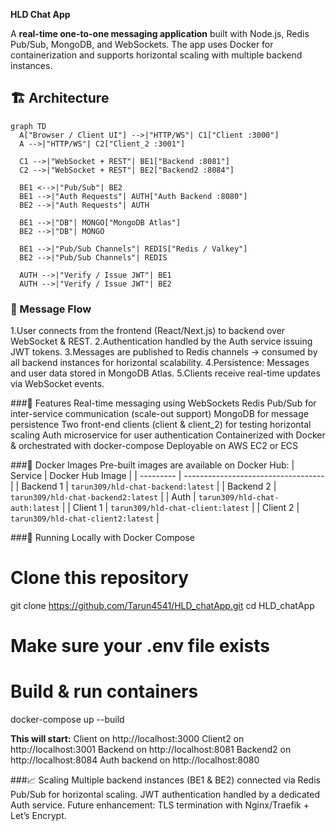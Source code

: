 **HLD Chat App**

A **real-time one-to-one messaging application** built with Node.js, Redis Pub/Sub, MongoDB, and WebSockets.
The app uses Docker for containerization and supports horizontal scaling with multiple backend instances.

## 🏗 Architecture

```mermaid
graph TD
  A["Browser / Client UI"] -->|"HTTP/WS"| C1["Client :3000"]
  A -->|"HTTP/WS"| C2["Client_2 :3001"]

  C1 -->|"WebSocket + REST"| BE1["Backend :8081"]
  C2 -->|"WebSocket + REST"| BE2["Backend2 :8084"]

  BE1 <-->|"Pub/Sub"| BE2
  BE1 -->|"Auth Requests"| AUTH["Auth Backend :8080"]
  BE2 -->|"Auth Requests"| AUTH

  BE1 -->|"DB"| MONGO["MongoDB Atlas"]
  BE2 -->|"DB"| MONGO

  BE1 -->|"Pub/Sub Channels"| REDIS["Redis / Valkey"]
  BE2 -->|"Pub/Sub Channels"| REDIS

  AUTH -->|"Verify / Issue JWT"| BE1
  AUTH -->|"Verify / Issue JWT"| BE2
```

### 📩 Message Flow
1.User connects from the frontend (React/Next.js) to backend over WebSocket & REST.
2.Authentication handled by the Auth service issuing JWT tokens.
3.Messages are published to Redis channels → consumed by all backend instances for horizontal scalability.
4.Persistence: Messages and user data stored in MongoDB Atlas.
5.Clients receive real-time updates via WebSocket events.

###📝 Features
Real-time messaging using WebSockets
Redis Pub/Sub for inter-service communication (scale-out support)
MongoDB for message persistence
Two front-end clients (client & client_2) for testing horizontal scaling
Auth microservice for user authentication
Containerized with Docker & orchestrated with docker-compose
Deployable on AWS EC2 or ECS

###🐳 Docker Images
Pre-built images are available on Docker Hub:
| Service   | Docker Hub Image                    |
| --------- | ----------------------------------- |
| Backend 1 | `tarun309/hld-chat-backend:latest`  |
| Backend 2 | `tarun309/hld-chat-backend2:latest` |
| Auth      | `tarun309/hld-chat-auth:latest`     |
| Client 1  | `tarun309/hld-chat-client:latest`   |
| Client 2  | `tarun309/hld-chat-client2:latest`  |

###🚀 Running Locally with Docker Compose
# Clone this repository
  git clone https://github.com/Tarun4541/HLD_chatApp.git
  cd HLD_chatApp
# Make sure your .env file exists 
# Build & run containers
  docker-compose up --build

**This will start:**
  Client on http://localhost:3000
  Client2 on http://localhost:3001
  Backend on http://localhost:8081
  Backend2 on http://localhost:8084
  Auth backend on http://localhost:8080

###📈 Scaling
  Multiple backend instances (BE1 & BE2) connected via Redis Pub/Sub for horizontal scaling.
  JWT authentication handled by a dedicated Auth service.
  Future enhancement: TLS termination with Nginx/Traefik + Let’s Encrypt.

